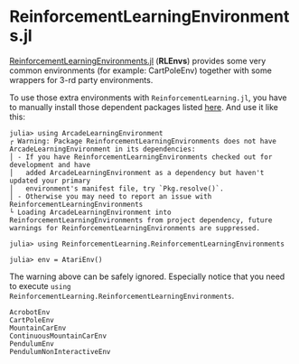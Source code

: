 # ReinforcementLearningEnvironments.jl

[ReinforcementLearningEnvironments.jl](https://github.com/JuliaReinforcementLearning/ReinforcementLearningEnvironments.jl) (**RLEnvs**) provides some very common environments (for example: CartPoleEnv) together with some wrappers for 3-rd party environments.

To use those extra environments with `ReinforcementLearning.jl`, you have to manually install those dependent packages listed [here](https://github.com/JuliaReinforcementLearning/ReinforcementLearningEnvironments.jl#3-rd-party-environments). And use it like this:

```julia-repl
julia> using ArcadeLearningEnvironment
┌ Warning: Package ReinforcementLearningEnvironments does not have ArcadeLearningEnvironment in its dependencies:
│ - If you have ReinforcementLearningEnvironments checked out for development and have
│   added ArcadeLearningEnvironment as a dependency but haven't updated your primary
│   environment's manifest file, try `Pkg.resolve()`.
│ - Otherwise you may need to report an issue with ReinforcementLearningEnvironments
└ Loading ArcadeLearningEnvironment into ReinforcementLearningEnvironments from project dependency, future warnings for ReinforcementLearningEnvironments are suppressed.

julia> using ReinforcementLearning.ReinforcementLearningEnvironments

julia> env = AtariEnv()
```

The warning above can be safely ignored. Especially notice that you need to execute `using ReinforcementLearning.ReinforcementLearningEnvironments`.

```@docs
AcrobotEnv
CartPoleEnv
MountainCarEnv
ContinuousMountainCarEnv
PendulumEnv
PendulumNonInteractiveEnv
```